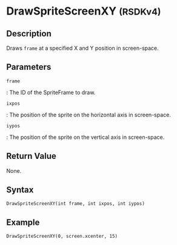 # DrawSpriteScreenXY <small>(RSDKv4)</small>

## Description
Draws `frame` at a specified X and Y position in screen-space.

## Parameters
`frame`

:   The ID of the SpriteFrame to draw.

`ixpos`

:   The position of the sprite on the horizontal axis in screen-space.

`iypos`

:   The position of the sprite on the vertical axis in screen-space.

## Return Value
None.

## Syntax
```
DrawSpriteScreenXY(int frame, int ixpos, int iypos)
```

## Example
```
DrawSpriteScreenXY(0, screen.xcenter, 15)
```